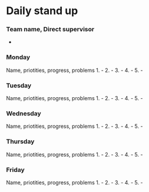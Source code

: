 # Daily stand up

### Team name, Direct supervisor
- 

### Monday <date>
Name, priotities, progress, problems
1.
    -
2.
    -
3.
    -
4.
    -
5.
    -

### Tuesday <date>
Name, priotities, progress, problems
1.
    -
2.
    -
3.
    -
4.
    -
5.
    -

### Wednesday <date>
Name, priotities, progress, problems
1.
    -
2.
    -
3.
    -
4.
    -
5.
    -

### Thursday <date>
Name, priotities, progress, problems
1.
    -
2.
    -
3.
    -
4.
    -
5.
    -

### Friday <date>
Name, priotities, progress, problems
1.
    -
2.
    -
3.
    -
4.
    -
5.
    -



